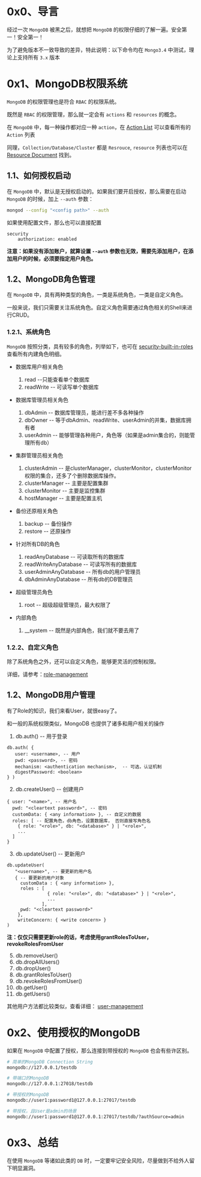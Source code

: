 # 0x0、导言

经过一次 `MongoDB` 被黑之后，就想把 `MongoDB` 的权限仔细的了解一遍。安全第一！安全第一！

为了避免版本不一致导致的差异，特此说明：以下命令均在 `Mongo3.4` 中测试，理论上支持所有 `3.x` 版本

# 0x1、MongoDB权限系统

`MongoDB` 的权限管理也是符合 `RBAC` 的权限系统。

既然是 `RBAC` 的权限管理，那么就一定会有 `actions` 和 `resources` 的概念。

在 `MongoDB` 中，每一种操作都对应一种 `action`，在 [Action List](https://docs.mongodb.com/manual/reference/privilege-actions/) 可以查看所有的 `Action` 列表

同理，`Collection/Database/Cluster` 都是 `Resrouce`, `resource` 列表也可以在 [Resource Document](https://docs.mongodb.com/manual/reference/resource-document/) 找到。


## 1.1、如何授权启动

在 `MongoDB` 中，默认是无授权启动的。如果我们要开启授权，那么需要在启动 `MongoDB` 的时候，加上 `--auth` 参数：

```bash
mongod --config "<config path>" --auth
```
如果使用配置文件，那么也可以直接配置

```
security
    authorization: enabled
```

**注意：如果没有添加账户，就算设置 `--auth` 参数也无效，需要先添加用户，在添加用户的时候，必须要指定用户角色。**

## 1.2、MongoDB角色管理

在 `MongoDB` 中，具有两种类型的角色，一类是系统角色，一类是自定义角色。

一般来说，我们只需要关注系统角色。自定义角色需要通过角色相关的Shell来进行CRUD。

### 1.2.1、系统角色

`MongoDB` 按照分类，具有较多的角色，列举如下，也可在 [security-built-in-roles](https://docs.mongodb.com/manual/core/security-built-in-roles/) 查看所有内建角色明细。

* 数据库用户相关角色

	1. read --只能查看单个数据库
	2. readWrite -- 可读写单个数据库

* 数据库管理员相关角色

	1. dbAdmin -- 数据库管理员，能进行差不多各种操作
	2. dbOwner -- 等于dbAdmin、readWrite、userAdmin的并集，数据库拥有者
	3. userAdmin -- 能够管理各种用户，角色等（如果是admin集合的，则能管理所有db）

* 集群管理员相关角色

	1. clusterAdmin -- 是clusterManager，clusterMonitor，clusterMonitor权限的集合，还多了个删除数据库操作。
	2. clusterManager -- 主要是配置集群
	3. clusterMonitor -- 主要是监控集群
	4. hostManager -- 主要是配置主机

* 备份还原相关角色

	1. backup -- 备份操作
	2. restore -- 还原操作

* 针对所有DB的角色

	1. readAnyDatabase -- 可读取所有的数据库
	2. readWriteAnyDatabase -- 可读写所有的数据库
	3. userAdminAnyDatabase -- 所有db的用户管理员
	4. dbAdminAnyDatabase -- 所有db的DB管理员

* 超级管理员角色

	1. root -- 超级超级管理员，最大权限了

* 内部角色

	1. __system -- 既然是内部角色，我们就不要去用了

### 1.2.2、自定义角色

除了系统角色之外，还可以自定义角色，能够更灵活的控制权限。

详细，请参考：[role-management](https://docs.mongodb.com/manual/reference/method/js-role-management/)

## 1.2、MongoDB用户管理

有了Role的知识，我们来看User，就很easy了。

和一般的系统权限类似，MongoDB 也提供了诸多和用户相关的操作

1. db.auth() -- 用于登录

```
db.auth( {
   user: <username>, -- 用户
   pwd: <password>, -- 密码
   mechanism: <authentication mechanism>,  -- 可选，认证机制
   digestPassword: <boolean> 
} )
```

2. db.createUser()  -- 创建用户

```
{ user: "<name>", -- 用户名
  pwd: "<cleartext password>", -- 密码
  customData: { <any information> }, -- 自定义的数据
  roles: [ -- 配置角色，db角色，设置数据库， 否则直接写角色名
    { role: "<role>", db: "<database>" } | "<role>",
    ...
  ]
}
```

3. db.updateUser() -- 更新用户

```
db.updateUser(
   "<username>", -- 要更新的用户名
   { -- 要更新的用户对象
     customData : { <any information> },
     roles : [
               { role: "<role>", db: "<database>" } | "<role>",
               ...
             ],
     pwd: "<cleartext password>"
    },
    writeConcern: { <write concern> }
)
```

**注：仅仅只需要更新role的话，考虑使用grantRolesToUser，revokeRolesFromUser**

5. db.removeUser()
6. db.dropAllUsers()
7. db.dropUser()
8. db.grantRolesToUser()
9. db.revokeRolesFromUser()
10. db.getUser()
11. db.getUsers()

其他用户方法都比较类似，查看详细： [user-management](https://docs.mongodb.com/manual/reference/method/js-user-management/)


# 0x2、使用授权的MongoDB

如果在 `MongoDB` 中配置了授权，那么连接到带授权的 `MongoDB` 也会有些许区别。

```bash
# 简单的MongoDB Connection String
mongodb://127.0.0.1/testdb

# 带端口的MongoDB
mongodb://127.0.0.1:27018/testdb

# 带授权的MongoDB
mongodb://user1:password1@127.0.0.1:27017/testdb

# 带授权，且User是admin的场景
mongodb://user1:password1@127.0.0.1:27017/testdb/?authSource=admin
```

# 0x3、总结

在使用 `MongoDB` 等诸如此类的 `DB` 时，一定要牢记安全风险，尽量做到不给外人留下明显漏洞。